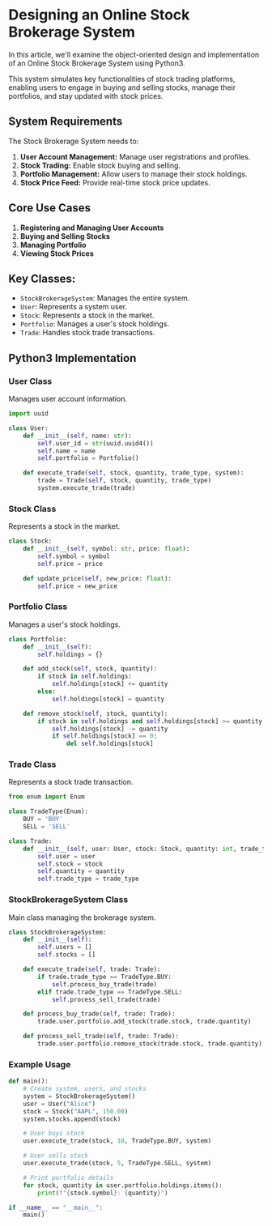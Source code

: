 # Designing an Online Stock Brokerage System

In this article, we'll examine the object-oriented design and implementation of an Online Stock Brokerage System using Python3. 

This system simulates key functionalities of stock trading platforms, enabling users to engage in buying and selling stocks, manage their portfolios, and stay updated with stock prices.

## System Requirements

The Stock Brokerage System needs to:

1. **User Account Management:** Manage user registrations and profiles.
2. **Stock Trading:** Enable stock buying and selling.
3. **Portfolio Management:** Allow users to manage their stock holdings.
4. **Stock Price Feed:** Provide real-time stock price updates.

## Core Use Cases

1. **Registering and Managing User Accounts**
2. **Buying and Selling Stocks**
3. **Managing Portfolio**
4. **Viewing Stock Prices**

## Key Classes:
- `StockBrokerageSystem`: Manages the entire system.
- `User`: Represents a system user.
- `Stock`: Represents a stock in the market.
- `Portfolio`: Manages a user's stock holdings.
- `Trade`: Handles stock trade transactions.

## Python3 Implementation

### User Class
Manages user account information.

```python
import uuid

class User:
    def __init__(self, name: str):
        self.user_id = str(uuid.uuid4())
        self.name = name
        self.portfolio = Portfolio()

    def execute_trade(self, stock, quantity, trade_type, system):
        trade = Trade(self, stock, quantity, trade_type)
        system.execute_trade(trade)

```
### Stock Class
Represents a stock in the market.
```python
class Stock:
    def __init__(self, symbol: str, price: float):
        self.symbol = symbol
        self.price = price

    def update_price(self, new_price: float):
        self.price = new_price

```
### Portfolio Class
Manages a user's stock holdings.
```python
class Portfolio:
    def __init__(self):
        self.holdings = {}

    def add_stock(self, stock, quantity):
        if stock in self.holdings:
            self.holdings[stock] += quantity
        else:
            self.holdings[stock] = quantity

    def remove_stock(self, stock, quantity):
        if stock in self.holdings and self.holdings[stock] >= quantity:
            self.holdings[stock] -= quantity
            if self.holdings[stock] == 0:
                del self.holdings[stock]

```
### Trade Class
Represents a stock trade transaction.
```python
from enum import Enum

class TradeType(Enum):
    BUY = 'BUY'
    SELL = 'SELL'

class Trade:
    def __init__(self, user: User, stock: Stock, quantity: int, trade_type: TradeType):
        self.user = user
        self.stock = stock
        self.quantity = quantity
        self.trade_type = trade_type

```
### StockBrokerageSystem Class
Main class managing the brokerage system.
```python
class StockBrokerageSystem:
    def __init__(self):
        self.users = []
        self.stocks = []

    def execute_trade(self, trade: Trade):
        if trade.trade_type == TradeType.BUY:
            self.process_buy_trade(trade)
        elif trade.trade_type == TradeType.SELL:
            self.process_sell_trade(trade)

    def process_buy_trade(self, trade: Trade):
        trade.user.portfolio.add_stock(trade.stock, trade.quantity)

    def process_sell_trade(self, trade: Trade):
        trade.user.portfolio.remove_stock(trade.stock, trade.quantity)

```

### Example Usage
``` python
def main():
    # Create system, users, and stocks
    system = StockBrokerageSystem()
    user = User("Alice")
    stock = Stock("AAPL", 150.00)
    system.stocks.append(stock)

    # User buys stock
    user.execute_trade(stock, 10, TradeType.BUY, system)

    # User sells stock
    user.execute_trade(stock, 5, TradeType.SELL, system)

    # Print portfolio details
    for stock, quantity in user.portfolio.holdings.items():
        print(f"{stock.symbol}: {quantity}")

if __name__ == "__main__":
    main()

```